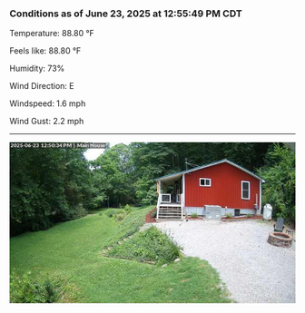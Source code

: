 ### Conditions as of June 23, 2025 at 12:55:49 PM CDT 

Temperature: 88.80 &deg;F

Feels like: 88.80 &deg;F

Humidity: 73%

Wind Direction: E

Windspeed: 1.6 mph

Wind Gust: 2.2 mph

---

<img src="./images/latest.jpeg"/>

